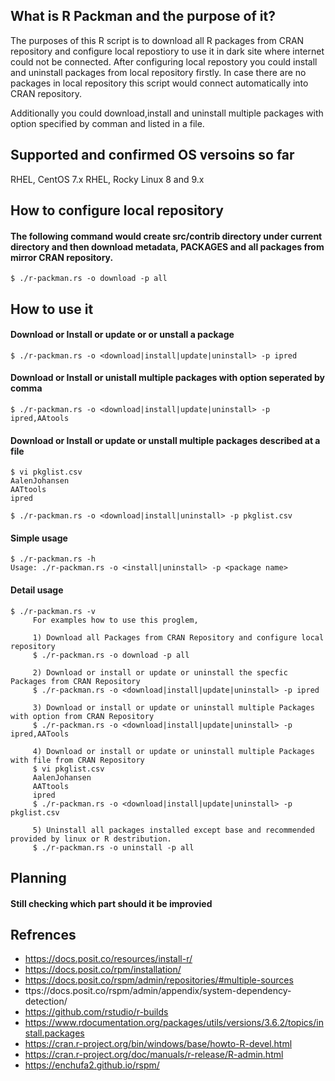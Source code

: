 ## What is R Packman and the purpose of it?
The purposes of this R script is to download all R packages from CRAN repository and configure local repostiory to use it in dark site where internet could not be connected.
After configuring local repostory you could install and uninstall packages from local repository firstly.
In case there are no packages in local repository this script would connect automatically into CRAN repository.

Additionally you could download,install and uninstall multiple packages with option specified by comman and listed in a file.

## Supported and confirmed OS versoins so far
RHEL, CentOS 7.x
RHEL, Rocky Linux 8 and 9.x

## How to configure local repository
#### The following command would create src/contrib directory under current directory and then download metadata, PACKAGES and all packages from mirror CRAN repository.
~~~
$ ./r-packman.rs -o download -p all
~~~

## How to use it
#### Download or Install or update or or unstall a package
~~~
$ ./r-packman.rs -o <download|install|update|uninstall> -p ipred
~~~
#### Download or Install or unistall multiple packages with option seperated by comma
~~~
$ ./r-packman.rs -o <download|install|update|uninstall> -p ipred,AAtools
~~~
#### Download or Install or update or unstall multiple packages described at a file
~~~
$ vi pkglist.csv
AalenJohansen
AATtools
ipred

$ ./r-packman.rs -o <download|install|uninstall> -p pkglist.csv
~~~

#### Simple usage
~~~
$ ./r-packman.rs -h
Usage: ./r-packman.rs -o <install|uninstall> -p <package name>
~~~

#### Detail usage
~~~
$ ./r-packman.rs -v
     For examples how to use this proglem,

     1) Download all Packages from CRAN Repository and configure local repository
     $ ./r-packman.rs -o download -p all

     2) Download or install or update or uninstall the specfic Packages from CRAN Repository
     $ ./r-packman.rs -o <download|install|update|uninstall> -p ipred

     3) Download or install or update or uninstall multiple Packages with option from CRAN Repository
     $ ./r-packman.rs -o <download|install|update|uninstall> -p ipred,AATools

     4) Download or install or update or uninstall multiple Packages with file from CRAN Repository
     $ vi pkglist.csv
     AalenJohansen
     AATtools
     ipred
     $ ./r-packman.rs -o <download|install|update|uninstall> -p pkglist.csv

     5) Uninstall all packages installed except base and recommended provided by linux or R destribution.
     $ ./r-packman.rs -o uninstall -p all
~~~

## Planning
#### Still checking which part should it be improvied

## Refrences
* https://docs.posit.co/resources/install-r/
* https://docs.posit.co/rpm/installation/
* https://docs.posit.co/rspm/admin/repositories/#multiple-sources
* ttps://docs.posit.co/rspm/admin/appendix/system-dependency-detection/
* https://github.com/rstudio/r-builds
* https://www.rdocumentation.org/packages/utils/versions/3.6.2/topics/install.packages
* https://cran.r-project.org/bin/windows/base/howto-R-devel.html
* https://cran.r-project.org/doc/manuals/r-release/R-admin.html
* https://enchufa2.github.io/rspm/
